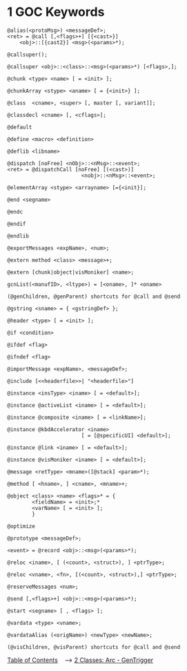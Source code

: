 # 1 GOC Keywords

    @alias(<protoMsg>) <messageDef>;
    <ret> = @call [,<flags>+] [{<cast>}]
        <obj>::[{cast2}] <msg>(<params>*);

    @callsuper();

    @callsuper <obj>::<class>::<msg>(<params>*) [<flags>,];

    @chunk <type> <name> [ = <init> ];

    @chunkArray <stype> <aname> [ = {<init>} ];

    @class  <cname>, <super> [, master [, variant]];

    @classdecl <cname> [, <cflags>];

    @default

    @define <macro> <definition>

    @deflib <libname>

    @dispatch [noFree] <nObj>::<nMsg>::<event>;
    <ret> = @dispatchCall [noFree] [(<cast>)]
                            <nobj>::<nMsg>::<event>;

    @elementArray <stype> <arrayname> [={<init}];

    @end <segname>

    @endc

    @endif

    @endlib

    @exportMessages <expName>, <num>;

    @extern method <class> <message>+;

    @extern [chunk|object|visMoniker] <name>;

    gcnList(<manufID>, <ltype>) = [<oname>, ]* <oname>

    (@genChildren, @genParent) shortcuts for @call and @send

    @gstring <sname> = { <gstringDef> };

    @header <type> [ = <init> ];

    @if <condition>

    @ifdef <flag>

    @ifndef <flag>

    @importMessage <expName>, <messageDef>;

    @include [<<headerfile>>| "<headerfile>"]

    @instance <insType> <iname> [ = <default>];

    @instance @activeList <iname> [ = <default>];

    @instance @composite <iname> [ = <linkName>];

    @instance @kbdAccelerator <iname> 
                            [ = [@specificUI] <default>];

    @instance @link <iname> [ = <default>];

    @instance @visMoniker <iname> [ = <default>];

    @message <retType> <mname>([@stack] <param>*);

    @method [ <hname>, ] <cname>, <mname>+;

    @object <class> <name> <flags>* = {
            <fieldName> = <init>;*
            <varName> [ = <init> ];
            }

    @optimize

    @prototype <messageDef>;

    <event> = @record <obj>::<msg>(<params>*);

    @reloc <iname>, [ (<count>, <struct>), ] <ptrType>;

    @reloc <vname>, <fn>, [(<count>, <struct>),] <ptrType>;

    @reserveMessages <num>;

    @send [,<flags>+] <obj>::<msg>(<params>*);

    @start <segname> [ , <flags> ];

    @vardata <type> <vname>;

    @vardataAlias (<origName>) <newType> <newName>;

    (@visChildren, @visParent) shortcuts for @call and @send

[Table of Contents](../quickref.md) &nbsp;&nbsp; --> [2 Classes: Arc - GenTrigger](qr_clas1.md)
